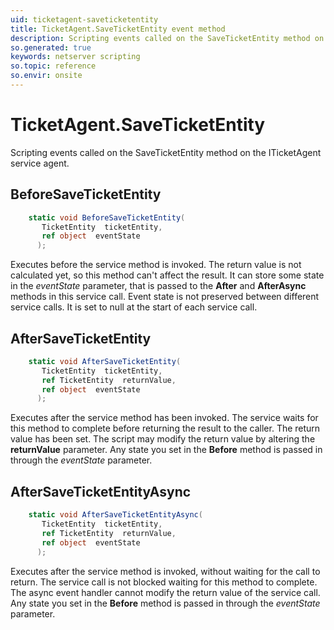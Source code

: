 ```yaml
---
uid: ticketagent-saveticketentity
title: TicketAgent.SaveTicketEntity event method
description: Scripting events called on the SaveTicketEntity method on the TicketAgent service agent.
so.generated: true
keywords: netserver scripting
so.topic: reference
so.envir: onsite
---
```

# TicketAgent.SaveTicketEntity

Scripting events called on the <see cref='M:ITicketAgent.SaveTicketEntity'>SaveTicketEntity</see> method on the <see cref='ITicketAgent'>ITicketAgent</see>  service agent.

## BeforeSaveTicketEntity
```cs
    static void BeforeSaveTicketEntity(
       TicketEntity  ticketEntity,
       ref object  eventState
      );
```
Executes before the service method is invoked.
The return value is not calculated yet, so this method can't affect the result.
It can store some state in the *eventState* parameter, that is passed to the **After** and **AfterAsync** methods in this service call.
Event state is not preserved between different service calls. It is set to null at the start of each service call.
## AfterSaveTicketEntity
```cs
    static void AfterSaveTicketEntity(
       TicketEntity  ticketEntity,
       ref TicketEntity  returnValue,
       ref object  eventState
      );
```
Executes after the service method has been invoked. The service waits for this method to complete before returning the result to the caller.
The return value has been set. The script may modify the return value by altering the **returnValue** parameter.
Any state you set in the **Before** method is passed in through the *eventState* parameter.
## AfterSaveTicketEntityAsync
```cs
    static void AfterSaveTicketEntityAsync(
       TicketEntity  ticketEntity,
       ref TicketEntity  returnValue,
       ref object  eventState
      );
```
Executes after the service method is invoked, without waiting for the call to return.
The service call is not blocked waiting for this method to complete.
The async event handler cannot modify the return value of the service call.
Any state you set in the **Before** method is passed in through the *eventState* parameter.

